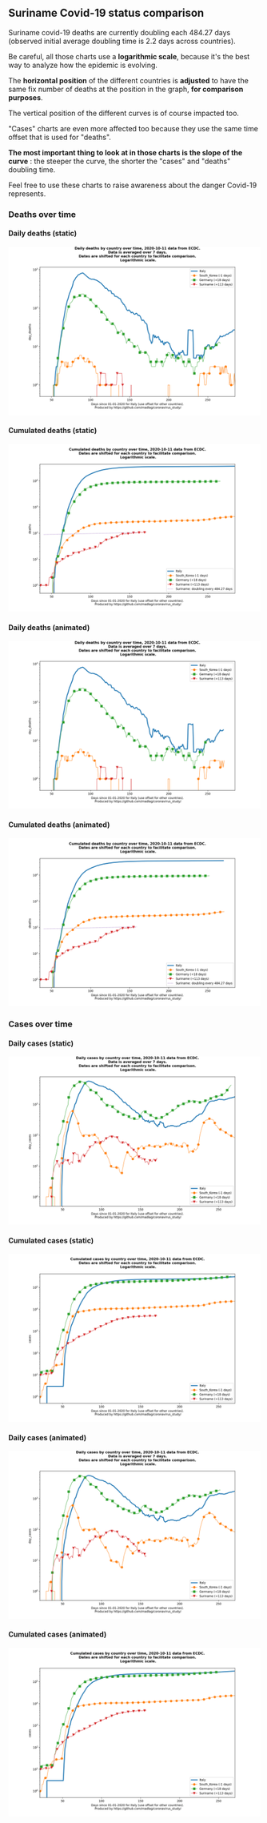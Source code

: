 ## Suriname Covid-19 status comparison 

Suriname covid-19 deaths are currently doubling each 484.27 days (observed initial average doubling time is 2.2 days across countries).



Be careful, all those charts use a **logarithmic scale**, because it's the best way to analyze how the epidemic is evolving.
 
The **horizontal position** of the different countries is **adjusted** to have the same fix number of deaths at the position in the graph, **for comparison purposes**.

The vertical position of the different curves is of course impacted too.

"Cases" charts are even more affected too because they use the same time offset that is used for "deaths".

**The most important thing to look at in those charts is the slope of the curve** : the steeper the curve, the shorter the "cases" and "deaths" doubling time.

Feel free to use these charts to raise awareness about the danger Covid-19 represents. 


 
### Deaths over time
 
#### Daily deaths (static)
![Suriname covid-19 daily deaths static chart](https://raw.githubusercontent.com/madlag/coronavirus_study/master/notebooks/graphs/2020-10-11/countries/Suriname/2020-10-11_Suriname_day_deaths.png "Suriname covid-19 day_deaths static chart")   
 
#### Cumulated deaths (static)
![Suriname covid-19 cumulated deaths static chart](https://raw.githubusercontent.com/madlag/coronavirus_study/master/notebooks/graphs/2020-10-11/countries/Suriname/2020-10-11_Suriname_deaths.png "Suriname covid-19 deaths static chart")   
 
#### Daily deaths (animated)
![Suriname covid-19 daily deaths animated chart](https://raw.githubusercontent.com/madlag/coronavirus_study/master/notebooks/graphs/2020-10-11/countries/Suriname/2020-10-11_Suriname_day_deaths.gif "Suriname covid-19 day_deaths animated chart")   
 
#### Cumulated deaths (animated)
![Suriname covid-19 cumulated deaths animated chart](https://raw.githubusercontent.com/madlag/coronavirus_study/master/notebooks/graphs/2020-10-11/countries/Suriname/2020-10-11_Suriname_deaths.gif "Suriname covid-19 deaths animated chart")   

 
### Cases over time
 
#### Daily cases (static)
![Suriname covid-19 daily cases static chart](https://raw.githubusercontent.com/madlag/coronavirus_study/master/notebooks/graphs/2020-10-11/countries/Suriname/2020-10-11_Suriname_day_cases.png "Suriname covid-19 day_cases static chart")   
 
#### Cumulated cases (static)
![Suriname covid-19 cumulated cases static chart](https://raw.githubusercontent.com/madlag/coronavirus_study/master/notebooks/graphs/2020-10-11/countries/Suriname/2020-10-11_Suriname_cases.png "Suriname covid-19 cases static chart")   
 
#### Daily cases (animated)
![Suriname covid-19 daily cases animated chart](https://raw.githubusercontent.com/madlag/coronavirus_study/master/notebooks/graphs/2020-10-11/countries/Suriname/2020-10-11_Suriname_day_cases.gif "Suriname covid-19 day_cases animated chart")   
 
#### Cumulated cases (animated)
![Suriname covid-19 cumulated cases animated chart](https://raw.githubusercontent.com/madlag/coronavirus_study/master/notebooks/graphs/2020-10-11/countries/Suriname/2020-10-11_Suriname_cases.gif "Suriname covid-19 cases animated chart")   

